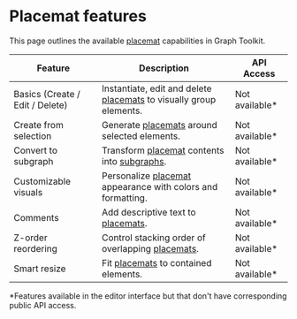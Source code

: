 # Placemat features

This page outlines the available [placemat](glossary.md#placemat) capabilities in Graph Toolkit.

| Feature                        | Description                                                                         | API Access |
|--------------------------------|-------------------------------------------------------------------------------------|------------|
| Basics (Create / Edit / Delete) | Instantiate, edit and delete [placemats](glossary.md#placemat) to visually group elements. | Not available*      |
| Create from selection          | Generate [placemats](glossary.md#placemat) around selected elements.               | Not available*      |
| Convert to subgraph            | Transform [placemat](glossary.md#placemat) contents into [subgraphs](glossary.md#subgraph). | Not available*      |
| Customizable visuals           | Personalize [placemat](glossary.md#placemat) appearance with colors and formatting. | Not available*      |
| Comments                       | Add descriptive text to [placemats](glossary.md#placemat).                         | Not available*      |
| Z-order reordering             | Control stacking order of overlapping [placemats](glossary.md#placemat).           | Not available*      |
| Smart resize                   | Fit [placemats](glossary.md#placemat) to contained elements.                       | Not available*      |

*Features available in the editor interface but that don't have corresponding public API access.
